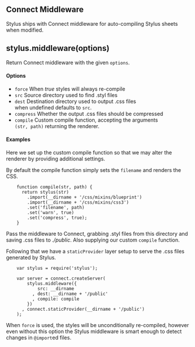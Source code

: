 ## Connect Middleware

 Stylus ships with Connect middleware for auto-compiling Stylus sheets when modified.

## stylus.middleware(options)

 Return Connect middleware with the given `options`.

#### Options

 - `force`     When _true_ styles will always re-compile  
 - `src`       Source directory used to find .styl files  
 - `dest`      Destination directory used to output .css files  
               when undefined defaults to `src`.  
 - `compress`  Whether the output .css files should be compressed  
 - `compile`   Custom compile function, accepting the arguments  
                  `(str, path)` returning the renderer.

#### Examples
 
 Here we set up the custom compile function so that we may
 alter the renderer by providing additional settings.
 
 By default the compile function simply sets the `filename`
 and renders the CSS.
 
        function compile(str, path) {
          return stylus(str)
            .import(__dirname + '/css/mixins/blueprint')
            .import(__dirname + '/css/mixins/css3')
            .set('filename', path)
            .set('warn', true)
            .set('compress', true);
        }
 
 Pass the middleware to Connect, grabbing .styl files from this directory
 and saving .css files to _./public_. Also supplying our custom `compile` function.
 
 Following that we have a `staticProvider` layer setup to serve the .css
 files generated by Stylus.
 
        var stylus = require('stylus');
 
        var server = connect.createServer(
            stylus.middleware({
                src: __dirname
              , dest: __dirname + '/public'
              , compile: compile
            })
          , connect.staticProvider(__dirname + '/public')
        );

 When `force` is used, the styles will be unconditionally re-compiled, however
 even without this option the Stylus middleware is smart enough to detect changes in `@import`ed files.